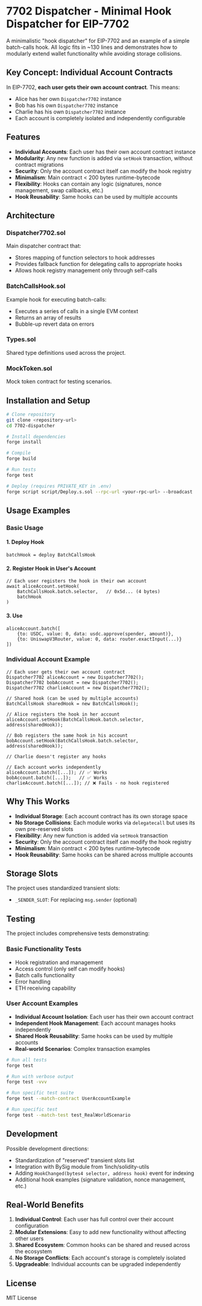 # 7702 Dispatcher - Minimal Hook Dispatcher for EIP-7702

A minimalistic "hook dispatcher" for EIP-7702 and an example of a simple batch-calls hook. All logic fits in ~130 lines and demonstrates how to modularly extend wallet functionality while avoiding storage collisions.

## Key Concept: Individual Account Contracts

In EIP-7702, **each user gets their own account contract**. This means:
- Alice has her own `Dispatcher7702` instance
- Bob has his own `Dispatcher7702` instance  
- Charlie has his own `Dispatcher7702` instance
- Each account is completely isolated and independently configurable

## Features

- **Individual Accounts**: Each user has their own account contract instance
- **Modularity**: Any new function is added via `setHook` transaction, without contract migrations
- **Security**: Only the account contract itself can modify the hook registry
- **Minimalism**: Main contract < 200 bytes runtime-bytecode
- **Flexibility**: Hooks can contain any logic (signatures, nonce management, swap callbacks, etc.)
- **Hook Reusability**: Same hooks can be used by multiple accounts

## Architecture

### Dispatcher7702.sol
Main dispatcher contract that:
- Stores mapping of function selectors to hook addresses
- Provides fallback function for delegating calls to appropriate hooks
- Allows hook registry management only through self-calls

### BatchCallsHook.sol
Example hook for executing batch-calls:
- Executes a series of calls in a single EVM context
- Returns an array of results
- Bubble-up revert data on errors

### Types.sol
Shared type definitions used across the project.

### MockToken.sol
Mock token contract for testing scenarios.

## Installation and Setup

```bash
# Clone repository
git clone <repository-url>
cd 7702-dispatcher

# Install dependencies
forge install

# Compile
forge build

# Run tests
forge test

# Deploy (requires PRIVATE_KEY in .env)
forge script script/Deploy.s.sol --rpc-url <your-rpc-url> --broadcast
```

## Usage Examples

### Basic Usage

#### 1. Deploy Hook
```solidity
batchHook = deploy BatchCallsHook
```

#### 2. Register Hook in User's Account
```solidity
// Each user registers the hook in their own account
await aliceAccount.setHook(
    BatchCallsHook.batch.selector,   // 0x5d... (4 bytes)
    batchHook
)
```

#### 3. Use
```solidity
aliceAccount.batch([
    {to: USDC, value: 0, data: usdc.approve(spender, amount)},
    {to: UniswapV3Router, value: 0, data: router.exactInput(...)}
])
```

### Individual Account Example

```solidity
// Each user gets their own account contract
Dispatcher7702 aliceAccount = new Dispatcher7702();
Dispatcher7702 bobAccount = new Dispatcher7702();
Dispatcher7702 charlieAccount = new Dispatcher7702();

// Shared hook (can be used by multiple accounts)
BatchCallsHook sharedHook = new BatchCallsHook();

// Alice registers the hook in her account
aliceAccount.setHook(BatchCallsHook.batch.selector, address(sharedHook));

// Bob registers the same hook in his account
bobAccount.setHook(BatchCallsHook.batch.selector, address(sharedHook));

// Charlie doesn't register any hooks

// Each account works independently
aliceAccount.batch([...]); // ✅ Works
bobAccount.batch([...]);   // ✅ Works  
charlieAccount.batch([...]); // ❌ Fails - no hook registered
```

## Why This Works

- **Individual Storage**: Each account contract has its own storage space
- **No Storage Collisions**: Each module works via `delegatecall` but uses its own pre-reserved slots
- **Flexibility**: Any new function is added via `setHook` transaction
- **Security**: Only the account contract itself can modify the hook registry
- **Minimalism**: Main contract < 200 bytes runtime-bytecode
- **Hook Reusability**: Same hooks can be shared across multiple accounts

## Storage Slots

The project uses standardized transient slots:
- `_SENDER_SLOT`: For replacing `msg.sender` (optional)

## Testing

The project includes comprehensive tests demonstrating:

### Basic Functionality Tests
- Hook registration and management
- Access control (only self can modify hooks)
- Batch calls functionality
- Error handling
- ETH receiving capability

### User Account Examples
- **Individual Account Isolation**: Each user has their own account contract
- **Independent Hook Management**: Each account manages hooks independently
- **Shared Hook Reusability**: Same hooks can be used by multiple accounts
- **Real-world Scenarios**: Complex transaction examples

```bash
# Run all tests
forge test

# Run with verbose output
forge test -vvv

# Run specific test suite
forge test --match-contract UserAccountExample

# Run specific test
forge test --match-test test_RealWorldScenario
```

## Development

Possible development directions:
- Standardization of "reserved" transient slots list
- Integration with BySig module from 1inch/solidity-utils
- Adding `HookChanged(bytes4 selector, address hook)` event for indexing
- Additional hook examples (signature validation, nonce management, etc.)

## Real-World Benefits

1. **Individual Control**: Each user has full control over their account configuration
2. **Modular Extensions**: Easy to add new functionality without affecting other users
3. **Shared Ecosystem**: Common hooks can be shared and reused across the ecosystem
4. **No Storage Conflicts**: Each account's storage is completely isolated
5. **Upgradeable**: Individual accounts can be upgraded independently

## License

MIT License
